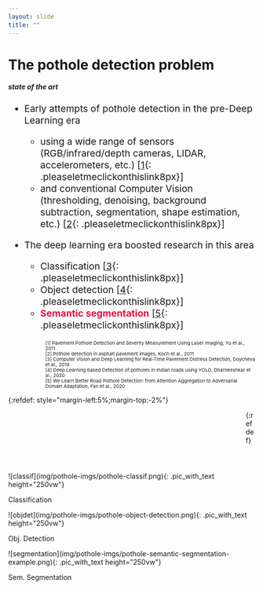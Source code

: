 ```yaml
---
layout: slide
title: ""
---
```


# The pothole detection problem
##### **state of the art**

<div markdown="1" style="font-size:2vw;ul{font-size:10vw};">

- Early attempts of pothole detection in the pre-Deep Learning era
	- using a wide range of sensors (RGB/infrared/depth cameras, LIDAR, accelerometers, etc.) \[[1](https://ieeexplore.ieee.org/document/5978573){: .pleaseletmeclickonthislink8px}\]
	- and conventional Computer Vision (thresholding, denoising, background subtraction, segmentation, shape estimation, etc.) \[[2](https://www.researchgate.net/profile/Ioannis-Brilakis/publication/220371471_Pothole_detection_in_asphalt_pavement_images/links/59f4b2a9aca272607e2a84b6/Pothole-detection-in-asphalt-pavement-images.pdf){: .pleaseletmeclickonthislink8px}\]

- The deep learning era boosted research in this area
	- Classification \[[3](https://link.springer.com/chapter/10.1007%2F978-3-030-00220-6_72){: .pleaseletmeclickonthislink8px}\]
	- Object detection \[[4](https://ieeexplore.ieee.org/document/9112424){: .pleaseletmeclickonthislink8px}\]
	- <span style="color:#e8103f"><b>Semantic segmentation</b></span> \[[5](https://arxiv.org/abs/2008.06840){: .pleaseletmeclickonthislink8px}\]
</div>



<div markdown="1" style="font-size:1vw;ul{font-size:10vw};margin-left:15%;text-align:left;">
[1] Pavement Pothole Detection and Severity Measurement Using Laser Imaging, Yu et al., 2011<br>
[2] Pothole detection in asphalt pavement images, Koch et al., 2011<br>
[3] Computer Vision and Deep Learning for Real-Time Pavement Distress Detection, Doycheva et al., 2019<br>
[4] Deep Learning based Detection of potholes in Indian roads using YOLO, Dharneeshkar et al., 2020<br>
[5] We Learn Better Road Pothole Detection: from Attention Aggregation to Adversarial Domain Adaptation, Fan et al., 2020<br>
</div>

{:refdef: style="margin-left:5%;margin-top:-2%"}
<div markdown="1" class="pic_with_text" style="float:left;left:25%;opacity:0;">
![classif](img/transparent-100x100.png){: .pic_with_text height="200vw"}
<div markdown="1" class="text_anim_over_pic"><p class="text_anim_over_pic_content">Transparent</p></div></div>
<div markdown="1" class="pic_with_text" style="float:left;left:25%;opacity:0;">
![classif](img/transparent-100x100.png){: .pic_with_text height="200vw"}
<div markdown="1" class="text_anim_over_pic"><p class="text_anim_over_pic_content">Transparent</p></div></div>

<div markdown="1" class="pic_with_text" style="float:left;left:25%;">
![classif](img/pothole-imgs/pothole-classif.png){: .pic_with_text height="250vw"}
<div markdown="1" class="text_anim_over_pic"><p class="text_anim_over_pic_content">Classification</p></div></div>
<div markdown="1" class="pic_with_text" style="float:left;left:15%;">
![objdet](img/pothole-imgs/pothole-object-detection.png){: .pic_with_text height="250vw"}
<div markdown="1" class="text_anim_over_pic"><p class="text_anim_over_pic_content">Obj. Detection</p></div></div>
<div markdown="1" class="pic_with_text" style="float:left;left:15%;">
![segmentation](img/pothole-imgs/pothole-semantic-segmentation-example.png){: .pic_with_text height="250vw"}
<div markdown="1" class="text_anim_over_pic"><p class="text_anim_over_pic_content">Sem. Segmentation</p></div></div>
{:refdef}

